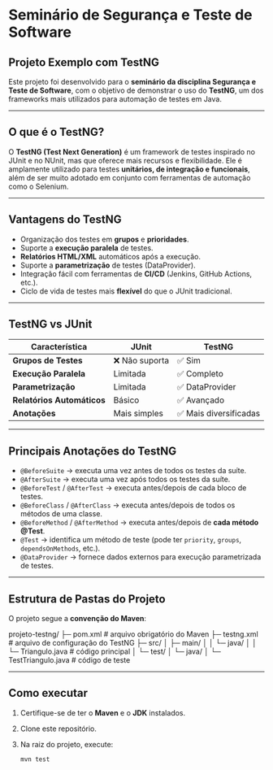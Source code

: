 # Seminário de Segurança e Teste de Software

## Projeto Exemplo com TestNG

Este projeto foi desenvolvido para o **seminário da disciplina Segurança e Teste de Software**, com o objetivo de demonstrar o uso do **TestNG**, um dos frameworks mais utilizados para automação de testes em Java.

---

## O que é o TestNG?

O **TestNG (Test Next Generation)** é um framework de testes inspirado no JUnit e no NUnit, mas que oferece mais recursos e flexibilidade. Ele é amplamente utilizado para testes **unitários, de integração e funcionais**, além de ser muito adotado em conjunto com ferramentas de automação como o Selenium.

---

## Vantagens do TestNG

- Organização dos testes em **grupos** e **prioridades**.
- Suporte a **execução paralela** de testes.
- **Relatórios HTML/XML** automáticos após a execução.
- Suporte a **parametrização** de testes (DataProvider).
- Integração fácil com ferramentas de **CI/CD** (Jenkins, GitHub Actions, etc.).
- Ciclo de vida de testes mais **flexível** do que o JUnit tradicional.

---

## TestNG vs JUnit

| Característica             | JUnit          | TestNG                 |
| -------------------------- | -------------- | ---------------------- |
| **Grupos de Testes**       | ❌ Não suporta | ✅ Sim                 |
| **Execução Paralela**      | Limitada       | ✅ Completo            |
| **Parametrização**         | Limitada       | ✅ DataProvider        |
| **Relatórios Automáticos** | Básico         | ✅ Avançado            |
| **Anotações**              | Mais simples   | ✅ Mais diversificadas |

---

## Principais Anotações do TestNG

- `@BeforeSuite` → executa uma vez antes de todos os testes da suíte.
- `@AfterSuite` → executa uma vez após todos os testes da suíte.
- `@BeforeTest` / `@AfterTest` → executa antes/depois de cada bloco de testes.
- `@BeforeClass` / `@AfterClass` → executa antes/depois de todos os métodos de uma classe.
- `@BeforeMethod` / `@AfterMethod` → executa antes/depois de **cada método @Test**.
- `@Test` → identifica um método de teste (pode ter `priority`, `groups`, `dependsOnMethods`, etc.).
- `@DataProvider` → fornece dados externos para execução parametrizada de testes.

---

## Estrutura de Pastas do Projeto

O projeto segue a **convenção do Maven**:

projeto-testng/
├─ pom.xml # arquivo obrigatório do Maven
├─ testng.xml # arquivo de configuração do TestNG
├─ src/
│ ├─ main/
│ │ └─ java/
│ │ └─ Triangulo.java # código principal
│ └─ test/
│ └─ java/
│ └─ TestTriangulo.java # código de teste

---

## Como executar

1. Certifique-se de ter o **Maven** e o **JDK** instalados.
2. Clone este repositório.
3. Na raiz do projeto, execute:

   ```bash
   mvn test
   ```
